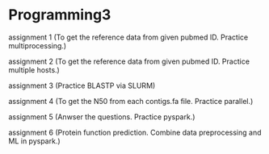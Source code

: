 # Programming3
assignment 1 (To get the reference data from given pubmed ID. Practice multiprocessing.)

assignment 2 (To get the reference data from given pubmed ID. Practice multiple hosts.)

assignment 3 (Practice BLASTP via SLURM)

assignment 4 (To get the N50 from each contigs.fa file. Practice parallel.)

assignment 5 (Anwser the questions. Practice pyspark.)

assignment 6 (Protein function prediction. Combine data preprocessing and ML in pyspark.)
